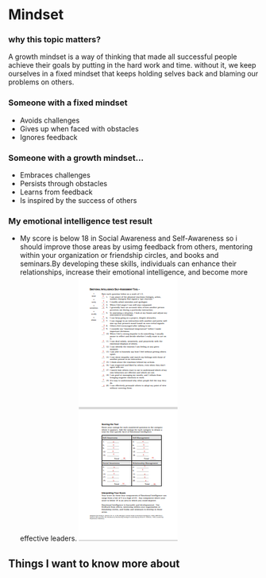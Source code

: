 # Mindset
### why this topic matters?
A growth mindset is a way of thinking that made all successful people achieve their goals by putting in the hard work and time. without it, we keep ourselves in a fixed mindset that keeps holding selves back and blaming our problems on others.

### Someone with a fixed mindset

* Avoids challenges
* Gives up when faced with obstacles
* Ignores feedback

### Someone with a growth mindset…
* Embraces challenges
* Persists through obstacles
* Learns from feedback
* Is inspired by the success of others

### My emotional intelligence test result 
* My score is below 18 in Social Awareness and Self-Awareness so i should improve those areas by usimg feedback from others, mentoring within your organization or 
friendship circles, and books and seminars.By developing these skills, individuals can enhance their relationships, increase their emotional intelligence, and become more effective leaders.
![Screenshot](emotional-intelligence-assessment.PNG)


## Things I want to know more about